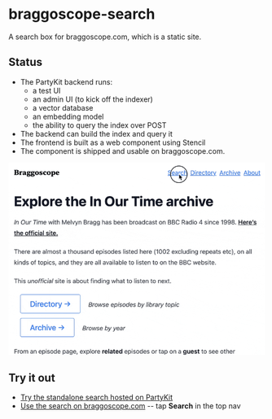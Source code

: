 # braggoscope-search

A search box for braggoscope.com, which is a static site.

## Status

- The PartyKit backend runs:
  - a test UI
  - an admin UI (to kick off the indexer)
  - a vector database
  - an embedding model
  - the ability to query the index over POST
- The backend can build the index and query it
- The frontend is built as a web component using Stencil
- The component is shipped and usable on braggoscope.com.

![](/assets/ai-search-in-braggoscope.gif)

## Try it out

- [Try the standalone search hosted on PartyKit](https://braggoscope-search.genmon.partykit.dev)
- [Use the search on braggoscope.com](https://www.braggoscope.com) -- tap **Search** in the top nav
